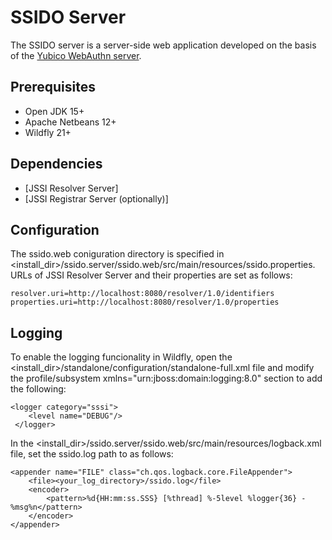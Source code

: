 # SSIDO Server

The SSIDO server is a server-side web application developed on the basis of the [Yubico WebAuthn server](https://developers.yubico.com/java-webauthn-server/).

## Prerequisites
- Open JDK 15+
- Apache Netbeans 12+
- Wildfly 21+

## Dependencies
- [JSSI Resolver Server]
- [JSSI Registrar Server (optionally)]

## Configuration
The ssido.web coniguration directory is specified in <install_dir>/ssido.server/ssido.web/src/main/resources/ssido.properties.
URLs of JSSI Resolver Server and their properties are set as follows:
```
resolver.uri=http://localhost:8080/resolver/1.0/identifiers
properties.uri=http://localhost:8080/resolver/1.0/properties
```
## Logging
To enable the logging funcionality in Wildfly, open the <install_dir>/standalone/configuration/standalone-full.xml file and modify the
profile/subsystem xmlns="urn:jboss:domain:logging:8.0" section to add the following:
```
<logger category="sssi">
 	<level name="DEBUG"/>
 </logger>
```

In the <install_dir>/ssido.server/ssido.web/src/main/resources/logback.xml file, set the ssido.log path to as follows:
```
<appender name="FILE" class="ch.qos.logback.core.FileAppender">
    <file><your_log_directory>/ssido.log</file>
    <encoder>
        <pattern>%d{HH:mm:ss.SSS} [%thread] %-5level %logger{36} - %msg%n</pattern>
    </encoder>
</appender>
```




 






